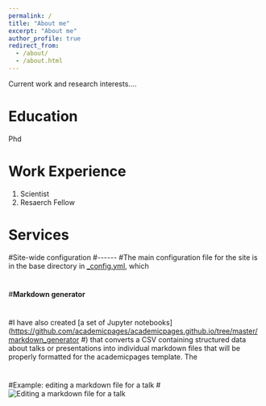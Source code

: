 ```yaml
---
permalink: /
title: "About me"
excerpt: "About me"
author_profile: true
redirect_from: 
  - /about/
  - /about.html
---
```


Current work and research interests....

Education
======
Phd

Work Experience
======
1. Scientist
1. Resaerch Fellow

Services
======

#Site-wide configuration
#------
#The main configuration file for the site is in the base directory in [_config.yml](https://github.com/academicpages/academicpages.github.io/blob/master/_config.yml), which 
#
#**Markdown generator**
#
#I have also created [a set of Jupyter notebooks](https://github.com/academicpages/academicpages.github.io/tree/master/markdown_generator
#) that converts a CSV containing structured data about talks or presentations into individual markdown files that will be properly formatted for the academicpages template. The 
#
#Example: editing a markdown file for a talk
#![Editing a markdown file for a talk](/images/editing-talk.png)
